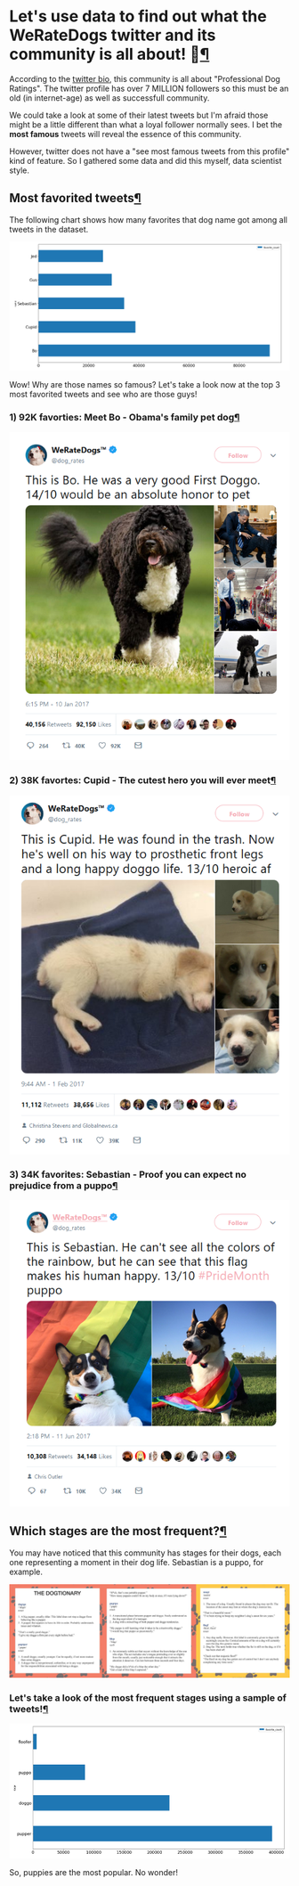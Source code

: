 <div class="cell border-box-sizing text_cell rendered"><div class="prompt input_prompt">
</div><div class="inner_cell">
<div class="text_cell_render border-box-sizing rendered_html">
<h1 id="Let's-use-data-to-find-out-what-the-WeRateDogs-twitter-and-its-community-is-all-about!-&#128054;">Let's use data to find out what the WeRateDogs twitter and its community is all about! &#128054;<a class="anchor-link" href="#Let's-use-data-to-find-out-what-the-WeRateDogs-twitter-and-its-community-is-all-about!-&#128054;">&#182;</a></h1>
</div>
</div>
</div>
<div class="cell border-box-sizing text_cell rendered"><div class="prompt input_prompt">
</div><div class="inner_cell">
<div class="text_cell_render border-box-sizing rendered_html">
<p>According to the <a href="https://twitter.com/dog_rates">twitter bio</a>, this community is all about "Professional Dog Ratings". The twitter profile has over 7 MILLION followers so this must be an old (in internet-age) as well as successfull community.</p>
<p>We could take a look at some of their latest tweets but I'm afraid those might be a little different than what a loyal follower normally sees. I bet the <strong>most famous</strong> tweets will reveal the essence of this community.</p>
<p>However, twitter does not have a "see most famous tweets from this profile" kind of feature. So I gathered some data and did this myself, data scientist style.</p>

</div>
</div>
</div>
<div class="cell border-box-sizing text_cell rendered"><div class="prompt input_prompt">
</div><div class="inner_cell">
<div class="text_cell_render border-box-sizing rendered_html">
<h2 id="Most-favorited-tweets">Most favorited tweets<a class="anchor-link" href="#Most-favorited-tweets">&#182;</a></h2><p>The following chart shows how many favorites that dog name got among all tweets in the dataset.</p>
<p><img src="snaps/name_chart.png" alt="name chart"></p>
<p>Wow! Why are those names so famous? Let's take a look now at the top 3 most favorited tweets and see who are those guys!</p>

</div>
</div>
</div>
<div class="cell border-box-sizing text_cell rendered"><div class="prompt input_prompt">
</div><div class="inner_cell">
<div class="text_cell_render border-box-sizing rendered_html">
<h3 id="1)-92K-favorties:-Meet-Bo---Obama's-family-pet-dog">1) 92K favorties: Meet Bo - Obama's family pet dog<a class="anchor-link" href="#1)-92K-favorties:-Meet-Bo---Obama's-family-pet-dog">&#182;</a></h3><p><img src="snaps/bo.png" alt="bo"></p>

</div>
</div>
</div>
<div class="cell border-box-sizing text_cell rendered"><div class="prompt input_prompt">
</div><div class="inner_cell">
<div class="text_cell_render border-box-sizing rendered_html">
<h3 id="2)-38K-favortes:-Cupid---The-cutest-hero-you-will-ever-meet">2) 38K favortes: Cupid - The cutest hero you will ever meet<a class="anchor-link" href="#2)-38K-favortes:-Cupid---The-cutest-hero-you-will-ever-meet">&#182;</a></h3><p><img src="snaps/cupid.png" alt="cupid"></p>

</div>
</div>
</div>
<div class="cell border-box-sizing text_cell rendered"><div class="prompt input_prompt">
</div><div class="inner_cell">
<div class="text_cell_render border-box-sizing rendered_html">
<h3 id="3)-34K-favorites:-Sebastian---Proof-you-can-expect-no-prejudice-from-a-puppo">3) 34K favorites: Sebastian - Proof you can expect no prejudice from a puppo<a class="anchor-link" href="#3)-34K-favorites:-Sebastian---Proof-you-can-expect-no-prejudice-from-a-puppo">&#182;</a></h3><p><img src="snaps/sebastian.png" alt="sebastian"></p>

</div>
</div>
</div>
<div class="cell border-box-sizing text_cell rendered"><div class="prompt input_prompt">
</div><div class="inner_cell">
<div class="text_cell_render border-box-sizing rendered_html">
<h2 id="Which-stages-are-the-most-frequent?">Which stages are the most frequent?<a class="anchor-link" href="#Which-stages-are-the-most-frequent?">&#182;</a></h2><p>You may have noticed that this community has stages for their dogs, each one representing a moment in their dog life. Sebastian is a puppo, for example.</p>
<p><img src="snaps/dogtionary.png" alt="dogtionary"></p>
<h3 id="Let's-take-a-look-of-the-most-frequent-stages-using-a-sample-of-tweets!">Let's take a look of the most frequent stages using a sample of tweets!<a class="anchor-link" href="#Let's-take-a-look-of-the-most-frequent-stages-using-a-sample-of-tweets!">&#182;</a></h3><p><img src="snaps/stage_chart.png" alt="chart"></p>
<p>So, puppies are the most popular. No wonder!</p>

</div>
</div>
</div>
    </div>
  </div>
</body>

 


</html>
